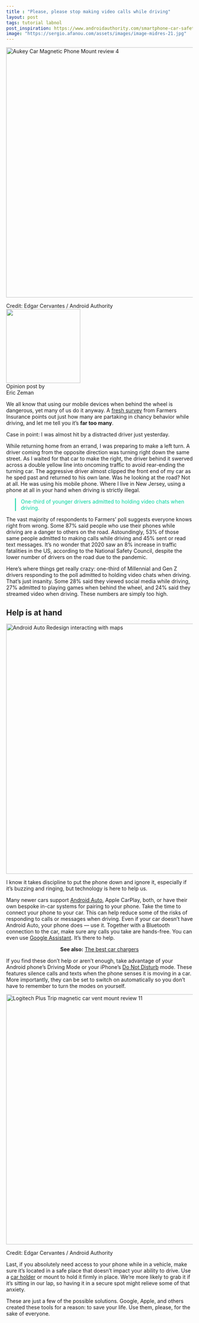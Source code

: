 ```yaml
---
title : "Please, please stop making video calls while driving"
layout: post
tags: tutorial labnol
post_inspiration: https://www.androidauthority.com/smartphone-car-safety-1214798/
image: "https://sergio.afanou.com/assets/images/image-midres-21.jpg"
---
```


<p><html><body><img class="size-large wp-image-1212795 noname aligncenter aa-img" title="Aukey Car Magnetic Phone Mount review 4" src="https://cdn57.androidauthority.net/wp-content/uploads/2021/03/Aukey-Car-Magnetic-Phone-Mount-review-4-1200x675.jpg" alt="Aukey Car Magnetic Phone Mount review 4" width="1200" height="675" data-attachment-id="1212795" srcset="https://cdn57.androidauthority.net/wp-content/uploads/2021/03/Aukey-Car-Magnetic-Phone-Mount-review-4-1200x675.jpg 1200w, https://cdn57.androidauthority.net/wp-content/uploads/2021/03/Aukey-Car-Magnetic-Phone-Mount-review-4-300x170.jpg 300w, https://cdn57.androidauthority.net/wp-content/uploads/2021/03/Aukey-Car-Magnetic-Phone-Mount-review-4-768x432.jpg 768w, https://cdn57.androidauthority.net/wp-content/uploads/2021/03/Aukey-Car-Magnetic-Phone-Mount-review-4-1536x864.jpg 1536w, https://cdn57.androidauthority.net/wp-content/uploads/2021/03/Aukey-Car-Magnetic-Phone-Mount-review-4-16x9.jpg 16w, https://cdn57.androidauthority.net/wp-content/uploads/2021/03/Aukey-Car-Magnetic-Phone-Mount-review-4-32x18.jpg 32w, https://cdn57.androidauthority.net/wp-content/uploads/2021/03/Aukey-Car-Magnetic-Phone-Mount-review-4-28x16.jpg 28w, https://cdn57.androidauthority.net/wp-content/uploads/2021/03/Aukey-Car-Magnetic-Phone-Mount-review-4-56x32.jpg 56w, https://cdn57.androidauthority.net/wp-content/uploads/2021/03/Aukey-Car-Magnetic-Phone-Mount-review-4-64x36.jpg 64w, https://cdn57.androidauthority.net/wp-content/uploads/2021/03/Aukey-Car-Magnetic-Phone-Mount-review-4-712x400.jpg 712w, https://cdn57.androidauthority.net/wp-content/uploads/2021/03/Aukey-Car-Magnetic-Phone-Mount-review-4-1000x563.jpg 1000w, https://cdn57.androidauthority.net/wp-content/uploads/2021/03/Aukey-Car-Magnetic-Phone-Mount-review-4-792x446.jpg 792w, https://cdn57.androidauthority.net/wp-content/uploads/2021/03/Aukey-Car-Magnetic-Phone-Mount-review-4-1280x720.jpg 1280w, https://cdn57.androidauthority.net/wp-content/uploads/2021/03/Aukey-Car-Magnetic-Phone-Mount-review-4-840x472.jpg 840w, https://cdn57.androidauthority.net/wp-content/uploads/2021/03/Aukey-Car-Magnetic-Phone-Mount-review-4-1340x754.jpg 1340w, https://cdn57.androidauthority.net/wp-content/uploads/2021/03/Aukey-Car-Magnetic-Phone-Mount-review-4-770x433.jpg 770w, https://cdn57.androidauthority.net/wp-content/uploads/2021/03/Aukey-Car-Magnetic-Phone-Mount-review-4-356x200.jpg 356w, https://cdn57.androidauthority.net/wp-content/uploads/2021/03/Aukey-Car-Magnetic-Phone-Mount-review-4-675x380.jpg 675w, https://cdn57.androidauthority.net/wp-content/uploads/2021/03/Aukey-Car-Magnetic-Phone-Mount-review-4.jpg 1920w" sizes="(max-width: 1200px) 100vw, 1200px" /></p>
<div class="aa-img-source-credit">
<div class="aa-img-source-and-credit full">
<div class="aa-img-credit text-right"><span>Credit: </span>Edgar Cervantes / Android Authority</div>
</div>
</div>
<div class="aa_opinions_shortcode_wrapper"><a class="overlay-link" id="overlay-link-bypass" href="https://www.androidauthority.com/opinions/"></a><div class="aa_opinions_shortcode_image"><img alt='' src='https://secure.gravatar.com/avatar/4473a37fd2b1f7882944da9ff344720a?s=200&#038;d=mm&#038;r=g' srcset='https://secure.gravatar.com/avatar/4473a37fd2b1f7882944da9ff344720a?s=400&#038;d=mm&#038;r=g 2x' class='avatar avatar-200 photo' height='200' width='200' /></div><div class="aa_opinions_shortcode_text"><div class="aa_opinion_by">Opinion post by</div><div class="aa_opinion_author">Eric Zeman</div></div></div>
<p>We all know that using our mobile devices when behind the wheel is dangerous, yet many of us do it anyway. A <a href="https://newsroom.farmers.com/2021-04-01-Farmers-Insurance-R-Finds-More-Than-Half-of-Drivers-Admit-to-Using-Cell-Phones-While-Behind-The-Wheel-Shares-Focused-Driving-Tips">fresh survey</a> from Farmers Insurance points out just how many are partaking in chancy behavior while driving, and let me tell you it&#8217;s <strong>far too many</strong>.</p>
<p>Case in point: I was almost hit by a distracted driver just yesterday.</p>
<p>While returning home from an errand, I was preparing to make a left turn. A driver coming from the opposite direction was turning right down the same street. As I waited for that car to make the right, the driver behind it swerved across a double yellow line into oncoming traffic to avoid rear-ending the turning car. The aggressive driver almost clipped the front end of my car as he sped past and returned to his own lane. Was he looking at the road? Not at all. He was using his mobile phone. Where I live in New Jersey, using a phone at all in your hand when driving is strictly illegal.</p>
<div class="clear"></div><blockquote class="quote_new center" style="color: #00D49F; border-color: #00D49F;"><p>One-third of younger drivers admitted to holding video chats when driving.</p></blockquote><div class="clear"></div>
<p>The vast majority of respondents to Farmers&#8217; poll suggests everyone knows right from wrong. Some 87% said people who use their phones while driving are a danger to others on the road. Astoundingly, 53% of those same people admitted to making calls while driving and 45% sent or read text messages. It&#8217;s no wonder that 2020 saw an 8% increase in traffic fatalities in the US, according to the National Safety Council, despite the lower number of drivers on the road due to the pandemic.</p>
<p>Here&#8217;s where things get really crazy: one-third of Millennial and Gen Z drivers responding to the poll admitted to holding video chats when driving. That&#8217;s just insanity. Some 28% said they viewed social media while driving, 27% admitted to playing games when behind the wheel, and 24% said they streamed video when driving. These numbers are simply too high.</p>
<h2>Help is at hand</h2>
<p><img class="size-large wp-image-1013190 __David Imel:110867 aa-img" title="Android Auto Redesign interacting with maps" src="https://cdn57.androidauthority.net/wp-content/uploads/2019/07/Android-Auto-Redesign-interacting-with-maps-1200x675.jpg" alt="Android Auto Redesign interacting with maps" width="1200" height="675" data-attachment-id="1013190" srcset="https://cdn57.androidauthority.net/wp-content/uploads/2019/07/Android-Auto-Redesign-interacting-with-maps-1200x675.jpg 1200w, https://cdn57.androidauthority.net/wp-content/uploads/2019/07/Android-Auto-Redesign-interacting-with-maps-300x170.jpg 300w, https://cdn57.androidauthority.net/wp-content/uploads/2019/07/Android-Auto-Redesign-interacting-with-maps-768x432.jpg 768w, https://cdn57.androidauthority.net/wp-content/uploads/2019/07/Android-Auto-Redesign-interacting-with-maps-16x9.jpg 16w, https://cdn57.androidauthority.net/wp-content/uploads/2019/07/Android-Auto-Redesign-interacting-with-maps-32x18.jpg 32w, https://cdn57.androidauthority.net/wp-content/uploads/2019/07/Android-Auto-Redesign-interacting-with-maps-28x16.jpg 28w, https://cdn57.androidauthority.net/wp-content/uploads/2019/07/Android-Auto-Redesign-interacting-with-maps-56x32.jpg 56w, https://cdn57.androidauthority.net/wp-content/uploads/2019/07/Android-Auto-Redesign-interacting-with-maps-64x36.jpg 64w, https://cdn57.androidauthority.net/wp-content/uploads/2019/07/Android-Auto-Redesign-interacting-with-maps-712x400.jpg 712w, https://cdn57.androidauthority.net/wp-content/uploads/2019/07/Android-Auto-Redesign-interacting-with-maps-1000x563.jpg 1000w, https://cdn57.androidauthority.net/wp-content/uploads/2019/07/Android-Auto-Redesign-interacting-with-maps-792x446.jpg 792w, https://cdn57.androidauthority.net/wp-content/uploads/2019/07/Android-Auto-Redesign-interacting-with-maps-1280x720.jpg 1280w, https://cdn57.androidauthority.net/wp-content/uploads/2019/07/Android-Auto-Redesign-interacting-with-maps-840x472.jpg 840w, https://cdn57.androidauthority.net/wp-content/uploads/2019/07/Android-Auto-Redesign-interacting-with-maps-1340x754.jpg 1340w, https://cdn57.androidauthority.net/wp-content/uploads/2019/07/Android-Auto-Redesign-interacting-with-maps-770x433.jpg 770w, https://cdn57.androidauthority.net/wp-content/uploads/2019/07/Android-Auto-Redesign-interacting-with-maps-356x200.jpg 356w, https://cdn57.androidauthority.net/wp-content/uploads/2019/07/Android-Auto-Redesign-interacting-with-maps.jpg 1920w" sizes="(max-width: 1200px) 100vw, 1200px" /></p>
<div class="aa-img-source-credit"></div>
<p>I know it takes discipline to put the phone down and ignore it, especially if it&#8217;s buzzing and ringing, but technology is here to help us.</p>
<p>Many newer cars support <a href="https://www.androidauthority.com/best-android-auto-apps-974891/">Android Auto</a>, Apple CarPlay, both, or have their own bespoke in-car systems for pairing to your phone. Take the time to connect your phone to your car. This can help reduce some of the risks of responding to calls or messages when driving. Even if your car doesn&#8217;t have Android Auto, your phone does — use it. Together with a Bluetooth connection to the car, make sure any calls you take are hands-free. You can even use <a href="https://www.androidauthority.com/google-assistant-838138/">Google Assistant</a>. It&#8217;s there to help.</p>
<p style="text-align: center;"><strong>See also:</strong> <a href="https://www.androidauthority.com/car-chargers-1177000/">The best car chargers</a></p>
<p>If you find these don&#8217;t help or aren&#8217;t enough, take advantage of your Android phone&#8217;s Driving Mode or your iPhone&#8217;s <a href="https://www.androidauthority.com/how-to-use-do-not-disturb-mode-on-android-1173522/">Do Not Disturb</a> mode. These features silence calls and texts when the phone senses it is moving in a car. More importantly, they can be set to switch on automatically so you don&#8217;t have to remember to turn the modes on yourself.</p>
<p><img class="size-large wp-image-1212827 noname aa-img" title="Logitech Plus Trip magnetic car vent mount review 11" src="https://cdn57.androidauthority.net/wp-content/uploads/2021/03/Logitech-Plus-Trip-magnetic-car-vent-mount-review-11-1200x675.jpg" alt="Logitech Plus Trip magnetic car vent mount review 11" width="1200" height="675" data-attachment-id="1212827" srcset="https://cdn57.androidauthority.net/wp-content/uploads/2021/03/Logitech-Plus-Trip-magnetic-car-vent-mount-review-11-1200x675.jpg 1200w, https://cdn57.androidauthority.net/wp-content/uploads/2021/03/Logitech-Plus-Trip-magnetic-car-vent-mount-review-11-300x170.jpg 300w, https://cdn57.androidauthority.net/wp-content/uploads/2021/03/Logitech-Plus-Trip-magnetic-car-vent-mount-review-11-768x432.jpg 768w, https://cdn57.androidauthority.net/wp-content/uploads/2021/03/Logitech-Plus-Trip-magnetic-car-vent-mount-review-11-1536x864.jpg 1536w, https://cdn57.androidauthority.net/wp-content/uploads/2021/03/Logitech-Plus-Trip-magnetic-car-vent-mount-review-11-16x9.jpg 16w, https://cdn57.androidauthority.net/wp-content/uploads/2021/03/Logitech-Plus-Trip-magnetic-car-vent-mount-review-11-32x18.jpg 32w, https://cdn57.androidauthority.net/wp-content/uploads/2021/03/Logitech-Plus-Trip-magnetic-car-vent-mount-review-11-28x16.jpg 28w, https://cdn57.androidauthority.net/wp-content/uploads/2021/03/Logitech-Plus-Trip-magnetic-car-vent-mount-review-11-56x32.jpg 56w, https://cdn57.androidauthority.net/wp-content/uploads/2021/03/Logitech-Plus-Trip-magnetic-car-vent-mount-review-11-64x36.jpg 64w, https://cdn57.androidauthority.net/wp-content/uploads/2021/03/Logitech-Plus-Trip-magnetic-car-vent-mount-review-11-712x400.jpg 712w, https://cdn57.androidauthority.net/wp-content/uploads/2021/03/Logitech-Plus-Trip-magnetic-car-vent-mount-review-11-1000x563.jpg 1000w, https://cdn57.androidauthority.net/wp-content/uploads/2021/03/Logitech-Plus-Trip-magnetic-car-vent-mount-review-11-792x446.jpg 792w, https://cdn57.androidauthority.net/wp-content/uploads/2021/03/Logitech-Plus-Trip-magnetic-car-vent-mount-review-11-1280x720.jpg 1280w, https://cdn57.androidauthority.net/wp-content/uploads/2021/03/Logitech-Plus-Trip-magnetic-car-vent-mount-review-11-840x472.jpg 840w, https://cdn57.androidauthority.net/wp-content/uploads/2021/03/Logitech-Plus-Trip-magnetic-car-vent-mount-review-11-1340x754.jpg 1340w, https://cdn57.androidauthority.net/wp-content/uploads/2021/03/Logitech-Plus-Trip-magnetic-car-vent-mount-review-11-770x433.jpg 770w, https://cdn57.androidauthority.net/wp-content/uploads/2021/03/Logitech-Plus-Trip-magnetic-car-vent-mount-review-11-356x200.jpg 356w, https://cdn57.androidauthority.net/wp-content/uploads/2021/03/Logitech-Plus-Trip-magnetic-car-vent-mount-review-11-675x380.jpg 675w, https://cdn57.androidauthority.net/wp-content/uploads/2021/03/Logitech-Plus-Trip-magnetic-car-vent-mount-review-11.jpg 1920w" sizes="(max-width: 1200px) 100vw, 1200px" /></p>
<div class="aa-img-source-credit">
<div class="aa-img-source-and-credit full">
<div class="aa-img-credit text-right"><span>Credit: </span>Edgar Cervantes / Android Authority</div>
</div>
</div>
<p>Last, if you absolutely need access to your phone while in a vehicle, make sure it&#8217;s located in a safe place that doesn&#8217;t impact your ability to drive. Use a <a href="https://www.androidauthority.com/best-car-phone-holders-709890/">car holder</a> or mount to hold it firmly in place. We&#8217;re more likely to grab it if it&#8217;s sitting in our lap, so having it in a secure spot might relieve some of that anxiety.</p>
<p>These are just a few of the possible solutions. Google, Apple, and others created these tools for a reason: to save your life. Use them, please, for the sake of everyone.</body></html></p>
